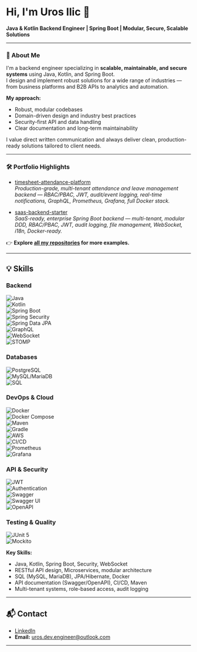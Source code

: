 # Hi, I'm Uros Ilic 👋  
**Java & Kotlin Backend Engineer | Spring Boot | Modular, Secure, Scalable Solutions**

---

### 🚀 About Me

I'm a backend engineer specializing in **scalable, maintainable, and secure systems** using Java, Kotlin, and Spring Boot.  
I design and implement robust solutions for a wide range of industries — from business platforms and B2B APIs to analytics and automation.

**My approach:**  
- Robust, modular codebases  
- Domain-driven design and industry best practices  
- Security-first API and data handling  
- Clear documentation and long-term maintainability

I value direct written communication and always deliver clean, production-ready solutions tailored to client needs.

---

### 🛠️ Portfolio Highlights

- [timesheet-attendance-platform](https://github.com/urosengineer/timesheet-attendance-platform)  
  *Production-grade, multi-tenant attendance and leave management backend — RBAC/PBAC, JWT, audit/event logging, real-time notifications, GraphQL, Prometheus, Grafana, full Docker stack.*

- [saas-backend-starter](https://github.com/urosengineer/saas-backend-starter)  
  *SaaS-ready, enterprise Spring Boot backend — multi-tenant, modular DDD, RBAC/PBAC, JWT, audit logging, file management, WebSocket, i18n, Docker-ready.*

👉 **Explore [all my repositories](https://github.com/urosengineer?tab=repositories) for more examples.**

---

## 💡 Skills

### Backend
![Java](https://img.shields.io/badge/Java-blue)  
![Kotlin](https://img.shields.io/badge/Kotlin-blueviolet)  
![Spring Boot](https://img.shields.io/badge/Spring%20Boot-brightgreen)  
![Spring Security](https://img.shields.io/badge/Spring%20Security-6DB33F?logo=spring-security&logoColor=white)  
![Spring Data JPA](https://img.shields.io/badge/Spring%20Data%20JPA-yellowgreen)  
![GraphQL](https://img.shields.io/badge/GraphQL-E10098?logo=graphql&logoColor=white)  
![WebSocket](https://img.shields.io/badge/WebSocket-3A76F0?logo=websocket&logoColor=white)  
![STOMP](https://img.shields.io/badge/STOMP-61DAFB?logo=stomp&logoColor=white)  

### Databases
![PostgreSQL](https://img.shields.io/badge/PostgreSQL-316192?logo=postgresql&logoColor=white)  
![MySQL/MariaDB](https://img.shields.io/badge/MySQL%2FMariaDB-blue)  
![SQL](https://img.shields.io/badge/SQL-lightgrey)  

### DevOps & Cloud
![Docker](https://img.shields.io/badge/Docker-informational)  
![Docker Compose](https://img.shields.io/badge/Docker%20Compose-2496ED?logo=docker&logoColor=white)  
![Maven](https://img.shields.io/badge/Maven-C71A36?logo=apache-maven&logoColor=white)  
![Gradle](https://img.shields.io/badge/Gradle-02303A?logo=gradle&logoColor=white)  
![AWS](https://img.shields.io/badge/AWS-232F3E?logo=amazon-aws&logoColor=white)  
![CI/CD](https://img.shields.io/badge/CI%2FCD-35495E?logo=github-actions&logoColor=white)  
![Prometheus](https://img.shields.io/badge/Prometheus-E6522C?logo=prometheus&logoColor=white)  
![Grafana](https://img.shields.io/badge/Grafana-F46800?logo=grafana&logoColor=white)  

### API & Security
![JWT](https://img.shields.io/badge/JWT-orange)  
![Authentication](https://img.shields.io/badge/Authentication-critical)  
![Swagger](https://img.shields.io/badge/Swagger-success)  
![Swagger UI](https://img.shields.io/badge/Swagger%20UI-85EA2D?logo=swagger&logoColor=white)  
![OpenAPI](https://img.shields.io/badge/OpenAPI-brightgreen)  

### Testing & Quality
![JUnit 5](https://img.shields.io/badge/JUnit%205-25A162?logo=junit5&logoColor=white)  
![Mockito](https://img.shields.io/badge/Mockito-2D9C3B?logo=java&logoColor=white)  


**Key Skills:**
- Java, Kotlin, Spring Boot, Security, WebSocket
- RESTful API design, Microservices, modular architecture
- SQL (MySQL, MariaDB), JPA/Hibernate, Docker
- API documentation (Swagger/OpenAPI), CI/CD, Maven
- Multi-tenant systems, role-based access, audit logging

---

## 📬 Contact

- [LinkedIn](https://www.linkedin.com/in/uros-ilic-6a201436a)
- **Email:** uros.dev.engineer@outlook.com
---
